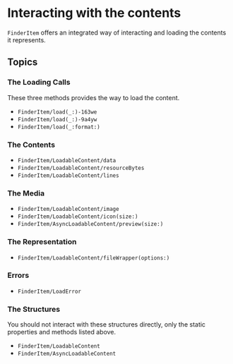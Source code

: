 # Interacting with the contents

``FinderItem`` offers an integrated way of interacting and loading the contents it represents.

## Topics

### The Loading Calls

These three methods provides the way to load the content.

- ``FinderItem/load(_:)-163we``
- ``FinderItem/load(_:)-9a4yw``
- ``FinderItem/load(_:format:)``


### The Contents

- ``FinderItem/LoadableContent/data``
- ``FinderItem/LoadableContent/resourceBytes``
- ``FinderItem/LoadableContent/lines``

### The Media

- ``FinderItem/LoadableContent/image``
- ``FinderItem/LoadableContent/icon(size:)``
- ``FinderItem/AsyncLoadableContent/preview(size:)``

### The Representation

- ``FinderItem/LoadableContent/fileWrapper(options:)``

### Errors

- ``FinderItem/LoadError``


### The Structures

You should not interact with these structures directly, only the static properties and methods listed above.

- ``FinderItem/LoadableContent``
- ``FinderItem/AsyncLoadableContent``
